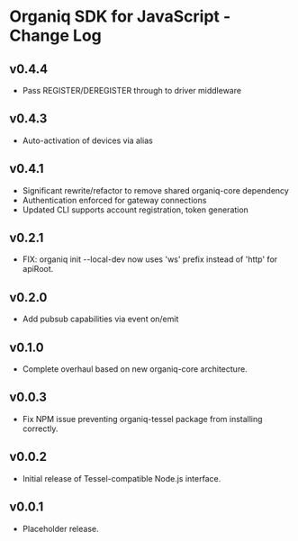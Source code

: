 # Organiq SDK for JavaScript - Change Log

## v0.4.4
 * Pass REGISTER/DEREGISTER through to driver middleware

## v0.4.3
 * Auto-activation of devices via alias

## v0.4.1
 * Significant rewrite/refactor to remove shared organiq-core dependency
 * Authentication enforced for gateway connections
 * Updated CLI supports account registration, token generation

## v0.2.1
 * FIX: organiq init --local-dev now uses 'ws' prefix instead of 'http' for
        apiRoot.

## v0.2.0
 * Add pubsub capabilities via event on/emit

## v0.1.0
 * Complete overhaul based on new organiq-core architecture.

## v0.0.3
 * Fix NPM issue preventing organiq-tessel package from installing correctly.

## v0.0.2
 * Initial release of Tessel-compatible Node.js interface. 

## v0.0.1
 * Placeholder release.

